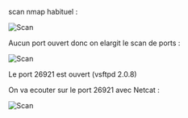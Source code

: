 scan nmap habituel : 

![Scan](https://user-images.githubusercontent.com/39098396/59051726-df527480-888d-11e9-96f8-8e31c705948c.png)

Aucun port ouvert donc on elargit le scan de ports : 

![Scan](https://user-images.githubusercontent.com/39098396/59051726-df527480-888d-11e9-96f8-8e31c705948c.png)

Le port 26921 est ouvert (vsftpd 2.0.8)

On va ecouter sur le port 26921 avec Netcat : 

![Scan](https://github.com/PierreAdams/CTF-KFIOFan2.ova-Write-UP-/issues/1#issuecomment-499586196)
